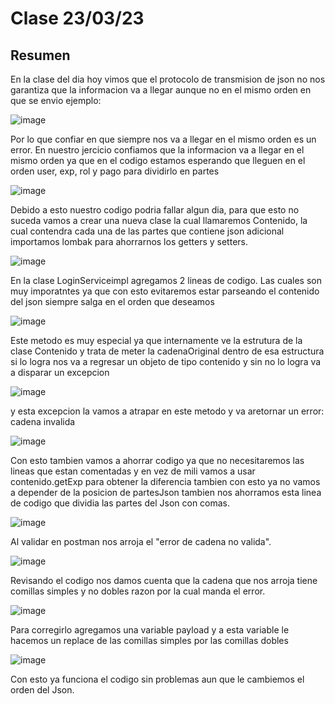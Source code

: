 # Clase 23/03/23 #
## Resumen ##
En la clase del dia hoy vimos que el protocolo de transmision de json no nos garantiza que la informacion va a llegar aunque no en el mismo orden en que se envio ejemplo:

![image](https://user-images.githubusercontent.com/123017277/227389969-4b14fc2d-b1b0-4644-baf0-4eba6d984e52.png)

Por lo que confiar en que siempre nos va a llegar en el mismo orden es un error. En nuestro jercicio confiamos que la informacion va a llegar en el mismo orden ya que en el codigo estamos esperando que lleguen en el orden user, exp, rol y pago para dividirlo en partes

![image](https://user-images.githubusercontent.com/123017277/227390477-92dde8d6-9d90-400e-8fc9-36a8dd3de385.png)

Debido a esto nuestro codigo podria fallar algun dia, para que esto no suceda vamos a crear una nueva clase la cual llamaremos Contenido, la cual contendra cada una de las partes que contiene json adicional importamos lombak para ahorrarnos los getters y setters.

![image](https://user-images.githubusercontent.com/123017277/227392794-6bb328d1-755d-484d-be3d-6a668b71127a.png)

En la clase LoginServiceimpl agregamos 2 lineas de codigo. Las cuales son muy imporatntes ya que con esto evitaremos estar parseando el contenido del json siempre salga en el orden que deseamos

![image](https://user-images.githubusercontent.com/123017277/227394197-72b00408-03d5-4665-b223-e3df974e95e8.png)

Este metodo es muy especial ya que internamente ve la estrutura de la clase Contenido y trata de meter la cadenaOriginal dentro de esa estructura si lo logra nos va a regresar un objeto de tipo contenido y sin no lo logra va a disparar un excepcion

![image](https://user-images.githubusercontent.com/123017277/227398130-e920997c-3abe-4339-a139-e488d5fd3c48.png)

y esta excepcion la vamos a atrapar en este metodo y va aretornar un error: cadena invalida

![image](https://user-images.githubusercontent.com/123017277/227398306-afc477c8-62b6-4c89-8662-316a562fde3b.png)

Con esto tambien vamos a ahorrar codigo ya que no necesitaremos las lineas que estan comentadas y en vez de mili vamos a usar contenido.getExp para obtener la diferencia tambien con esto ya no vamos a depender de la posicion de partesJson tambien nos ahorramos esta linea de codigo que dividia las partes del Json con comas.

![image](https://user-images.githubusercontent.com/123017277/227399498-1b82b610-9b68-4ade-87aa-4b0262a489d9.png)

Al validar en postman nos arroja el "error de cadena no valida".

![image](https://user-images.githubusercontent.com/123017277/227403443-91f6b4b4-6dc0-48a6-a500-38df9fa4d114.png)

Revisando el codigo nos damos cuenta que la cadena que nos arroja tiene comillas simples y no dobles razon por la cual manda el error.

![image](https://user-images.githubusercontent.com/123017277/227403337-5b8c350a-0332-4592-95cf-f2bf894d99d9.png)

Para corregirlo agregamos una variable payload y a esta variable le hacemos un replace de las comillas simples por las comillas dobles

![image](https://user-images.githubusercontent.com/123017277/227404880-b4e3f11c-e38d-46e4-830b-01bab52ddc5e.png)

Con esto ya funciona el codigo sin problemas aun que le cambiemos el orden del Json.

